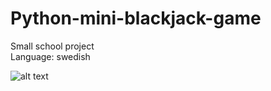 # Python-mini-blackjack-game

Small school project </br> 
Language: swedish 

![alt text](https://cdn.discordapp.com/attachments/746464734664065175/1088147284136575138/image.png)
